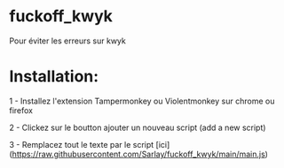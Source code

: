 # fuckoff_kwyk
Pour éviter les erreurs sur kwyk



# Installation:
1 - Installez l'extension Tampermonkey ou Violentmonkey sur chrome ou firefox

2 - Clickez sur le boutton ajouter un nouveau script (add a new script)

3 - Remplacez tout le texte par le script [ici] (https://raw.githubusercontent.com/Sarlay/fuckoff_kwyk/main/main.js)
